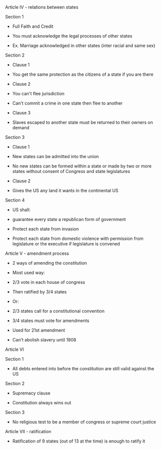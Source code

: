 Article IV - relations between states

Section 1

- Full Faith and Credit

- You must acknowledge the legal processes of other states

- Ex. Marriage acknowledged in other states (inter racial and same sex)

Section 2

- Clause 1

- You get the same protection as the citizens of a state if you are there

- Clause 2

- You can't flee jurisdiction

- Can't commit a crime in one state then flee to another

- Clause 3

- Slaves escaped to another state must be returned to their owners on demand

Section 3

- Clause 1

- New states can be admitted into the union

- No new states can be formed within a state or made by two or more states without consent of Congress and state legislatures

- Clause 2

- Gives the US any land it wants in the continental US

Section 4

- US shall:

- guarantee every state a republican form of government
- Protect each state from invasion
- Protect each state from domestic violence with permission from legislature or the executive if legislature is convened

Article V - amendment process

- 2 ways of amending the constitution

- Most used way:

- 2/3 vote in each house of congress
- Then ratified by 3/4 states

- Or:

- 2/3 states call for a constitutional convention
- 3/4 states must vote for amendments
- Used for 21st amendment

- Can't abolish slavery until 1808

Article VI

Section 1

- All debts entered into before the constitution are still valid against the US

Section 2

- Supremacy clause

- Constitution always wins out

Section 3

- No religious test to be a member of congress or supreme court justice

Article VII - ratification

- Ratification of 9 states (out of 13 at the time) is enough to ratify it
